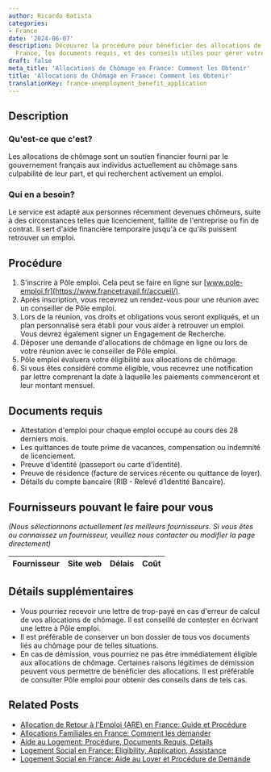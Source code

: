 ```yaml
---
author: Ricardo Batista
categories:
- France
date: '2024-06-07'
description: Découvrez la procédure pour bénéficier des allocations de chômage en
  France, les documents requis, et des conseils utiles pour gérer votre demande efficacement.
draft: false
meta_title: 'Allocations de Chômage en France: Comment les Obtenir'
title: 'Allocations de Chômage en France: Comment les Obtenir'
translationKey: france-unemployment_benefit_application
---
```


## Description
### Qu'est-ce que c'est?
Les allocations de chômage sont un soutien financier fourni par le gouvernement français aux individus actuellement au chômage sans culpabilité de leur part, et qui recherchent activement un emploi.

### Qui en a besoin?
Le service est adapté aux personnes récemment devenues chômeurs, suite à des circonstances telles que licenciement, faillite de l'entreprise ou fin de contrat. Il sert d'aide financière temporaire jusqu'à ce qu'ils puissent retrouver un emploi.

## Procédure

1. S'inscrire à Pôle emploi. Cela peut se faire en ligne sur [www.pole-emploi.fr](https://www.francetravail.fr/accueil/).
2. Après inscription, vous recevrez un rendez-vous pour une réunion avec un conseiller de Pôle emploi.
3. Lors de la réunion, vos droits et obligations vous seront expliqués, et un plan personnalisé sera établi pour vous aider à retrouver un emploi. Vous devrez également signer un Engagement de Recherche.
4. Déposer une demande d'allocations de chômage en ligne ou lors de votre réunion avec le conseiller de Pôle emploi.
5. Pôle emploi évaluera votre éligibilité aux allocations de chômage.
6. Si vous êtes considéré comme éligible, vous recevrez une notification par lettre comprenant la date à laquelle les paiements commenceront et leur montant mensuel.

## Documents requis

- Attestation d'emploi pour chaque emploi occupé au cours des 28 derniers mois.
- Les quittances de toute prime de vacances, compensation ou indemnité de licenciement.
- Preuve d'identité (passeport ou carte d'identité).
- Preuve de résidence (facture de services récente ou quittance de loyer).
- Détails du compte bancaire (RIB - Relevé d’Identité Bancaire).

## Fournisseurs pouvant le faire pour vous

_(Nous sélectionnons actuellement les meilleurs fournisseurs. Si vous êtes ou connaissez un fournisseur, veuillez nous contacter ou modifier la page directement)_

| Fournisseur     |     Site web    |     Délais       |       Coût       |
| :-------------: | :-------------: |  :-------------: | :-------------: |

## Détails supplémentaires

- Vous pourriez recevoir une lettre de trop-payé en cas d'erreur de calcul de vos allocations de chômage. Il est conseillé de contester en écrivant une lettre à Pôle emploi.
- Il est préférable de conserver un bon dossier de tous vos documents liés au chômage pour de telles situations.
- En cas de démission, vous pourriez ne pas être immédiatement éligible aux allocations de chômage. Certaines raisons légitimes de démission peuvent vous permettre de bénéficier des allocations. Il est préférable de consulter Pôle emploi pour obtenir des conseils dans de tels cas.
## Related Posts

- [Allocation de Retour à l'Emploi (ARE) en France: Guide et Procédure](https://tramitit.com/fr/guides/france/demande_daide_au_retour_a_lemploi_are/)
- [Allocations Familiales en France: Comment les demander](https://tramitit.com/fr/guides/france/demande_dallocation_familiale/)
- [Aide au Logement: Procédure, Documents Requis, Détails](https://tramitit.com/fr/guides/france/demande_daide_au_logement/)
- [Logement Social en France: Eligibility, Application, Assistance](https://tramitit.com/fr/guides/france/demande_de_logement_social/)
- [Logement Social en France: Aide au Loyer et Procédure de Demande](https://tramitit.com/fr/guides/france/demande_daide_sociale_a_lhebergement/)